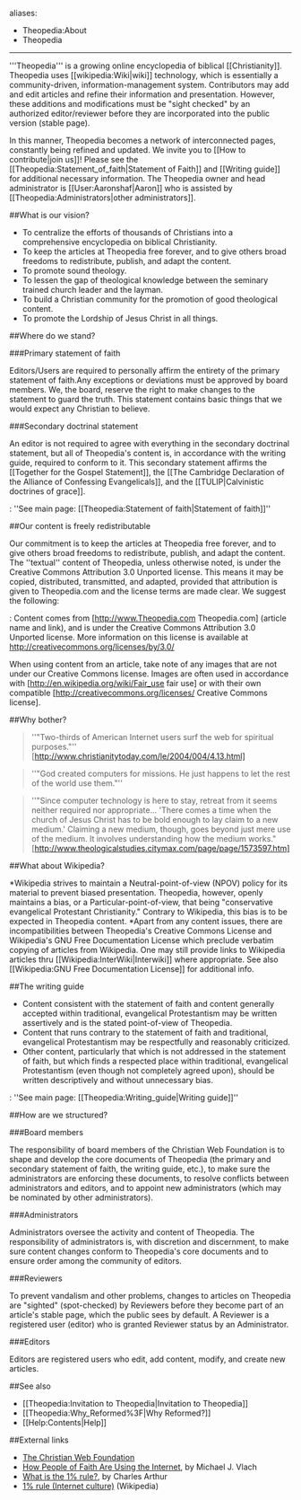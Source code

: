 aliases:
- Theopedia:About
- Theopedia
---
'''Theopedia''' is a growing online encyclopedia of biblical [[Christianity]]. Theopedia uses [[wikipedia:Wiki|wiki]] technology, which is essentially a community-driven, information-management system. Contributors may add and edit articles and refine their information and presentation. However, these additions and modifications must be "sight checked" by an authorized editor/reviewer before they are incorporated into the public version (stable page).

In this manner, Theopedia becomes a network of interconnected pages, constantly being refined and updated. We invite you to [[How to contribute|join us]]!  Please see the [[Theopedia:Statement_of_faith|Statement of Faith]] and [[Writing guide]] for additional necessary information.  The Theopedia owner and head administrator is [[User:Aaronshaf|Aaron]] who is assisted by [[Theopedia:Administrators|other administrators]].

##What is our vision?

* To centralize the efforts of thousands of Christians into a comprehensive encyclopedia on biblical Christianity.
* To keep the articles at Theopedia free forever, and to give others broad freedoms to redistribute, publish, and adapt the content.
* To promote sound theology.
* To lessen the gap of theological knowledge between the seminary trained church leader and the layman.
* To build a Christian community for the promotion of good theological content.
* To promote the Lordship of Jesus Christ in all things.

##Where do we stand?

###Primary statement of faith

Editors/Users are required to personally affirm the entirety of the primary statement of faith.<ref>Any exceptions or deviations must be approved by board members. We, the board, reserve the right to make changes to the statement to guard the truth.</ref> This statement contains basic things that we would expect any Christian to believe.

###Secondary doctrinal statement

An editor is not required to agree with everything in the secondary doctrinal statement, but all of Theopedia's content is, in accordance with the writing guide, required to conform to it. This secondary statement affirms the [[Together for the Gospel Statement]], the [[The Cambridge Declaration of the Alliance of Confessing Evangelicals]], and the [[TULIP|Calvinistic doctrines of grace]].

: ''See main page: [[Theopedia:Statement of faith|Statement of faith]]''

##Our content is freely redistributable
<!--this header is linked to from elsewhere, please do not rename it -->
Our commitment is to keep the articles at Theopedia free forever, and to give others broad freedoms to redistribute, publish, and adapt the content. The ''textual'' content of Theopedia, unless otherwise noted, is under the Creative Commons Attribution 3.0 Unported license. This means it may be copied, distributed, transmitted, and adapted, provided that attribution is given to Theopedia.com and the license terms are made clear. We suggest the following:

: Content comes from [http://www.Theopedia.com Theopedia.com] (article name and link), and is under the Creative Commons Attribution 3.0 Unported license. More information on this license is available at http://creativecommons.org/licenses/by/3.0/

When using content from an article, take note of any images that are not under our Creative Commons license. Images are often used in accordance with [http://en.wikipedia.org/wiki/Fair_use fair use] or with their own compatible [http://creativecommons.org/licenses/ Creative Commons license].

##Why bother?

> ''"Two-thirds of American Internet users surf the web for spiritual purposes."'' [http://www.christianitytoday.com/le/2004/004/4.13.html]

> ''"God created computers for missions. He just happens to let the rest of the world use them."''

> ''"Since computer technology is here to stay, retreat from it seems neither required nor appropriate... 'There comes a time when the church of Jesus Christ has to be bold enough to lay claim to a new medium.' Claiming a new medium, though, goes beyond just mere use of the medium. It involves understanding how the medium works." [http://www.theologicalstudies.citymax.com/page/page/1573597.htm]

##What about Wikipedia?

*Wikipedia strives to maintain a Neutral-point-of-view (NPOV) policy for its material to prevent biased presentation.  Theopedia, however, openly maintains a bias, or a Particular-point-of-view, that being "conservative evangelical Protestant Christianity."  Contrary to Wikipedia, this bias is to be expected in Theopedia content.
*Apart from any content issues, there are incompatibilities between Theopedia's Creative Commons License and Wikipedia's GNU Free Documentation License which preclude verbatim copying of articles from Wikipedia.  One may still provide links to Wikipedia articles thru  [[Wikipedia:InterWiki|Interwiki]] where appropriate.  See also [[Wikipedia:GNU Free Documentation License]] for additional info.

##The writing guide

* Content consistent with the statement of faith and content generally accepted within traditional, evangelical Protestantism may be written assertively and is the stated point-of-view of Theopedia.
* Content that runs contrary to the statement of faith and traditional, evangelical Protestantism may be respectfully and reasonably criticized.
* Other content, particularly that which is not addressed in the statement of faith, but which finds a respected place within traditional, evangelical Protestantism (even though not completely agreed upon), should be written descriptively and without unnecessary bias.

: ''See main page: [[Theopedia:Writing_guide|Writing guide]]''

##How are we structured?

###Board members

The responsibility of board members of the Christian Web Foundation is to shape and develop the core documents of Theopedia (the primary and secondary statement of faith, the writing guide, etc.), to make sure the administrators are enforcing these documents, to resolve conflicts between administrators and editors, and to appoint new administrators (which may be nominated by other administrators).

###Administrators

Administrators oversee the activity and content of Theopedia.  The responsibility of administrators is, with discretion and discernment, to make sure content changes conform to Theopedia's core documents and to ensure order among the community of editors.

###Reviewers

To prevent vandalism and other problems, changes to articles on Theopedia are "sighted" (spot-checked) by Reviewers before they become part of an article's stable page, which the public sees by default. A Reviewer is a registered user (editor) who is granted Reviewer status by an Administrator.

###Editors

Editors are registered users who edit, add content, modify, and create new articles. 

##See also

* [[Theopedia:Invitation to Theopedia|Invitation to Theopedia]]
* [[Theopedia:Why_Reformed%3F|Why Reformed?]]
* [[Help:Contents|Help]]

##External links

* [The Christian Web Foundation](http://www.christianwebfoundation.org/)
* [How People of Faith Are Using the Internet](http://www.theologicalstudies.citymax.com/page/page/1573597.htm), by Michael J. Vlach
* [What is the 1% rule?](http://www.guardian.co.uk/technology/2006/jul/20/guardianweeklytechnologysection2), by Charles Arthur
* [1% rule (Internet culture)](http://goo.gl/7Zys) (Wikipedia)